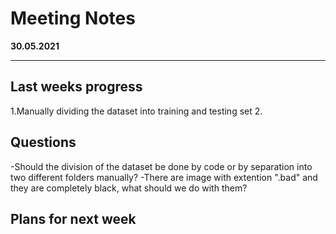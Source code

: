 # Meeting Notes
**30.05.2021**

---

## Last weeks progress
1.Manually dividing the dataset into training and testing set
2. 


## Questions
-Should the division of the dataset be done by code or by separation into two different folders manually?
-There are image with extention ".bad" and they are completely black, what should we do with them?

## Plans for next week

